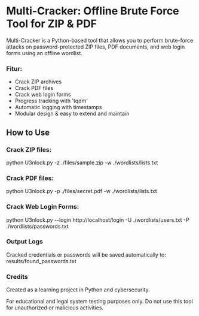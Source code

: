# Multi-Cracker: Offline Brute Force Tool for ZIP & PDF

Multi-Cracker is a Python-based tool that allows you to perform brute-force attacks on password-protected ZIP files, PDF documents, and web login forms using an offline wordlist.

### Fitur:

- Crack ZIP archives
- Crack PDF files
- Crack web login forms
- Progress tracking with 'tqdm'
- Automatic logging with timestamps
- Modular design & easy to extend and maintain

## How to Use

### Crack ZIP files:
python U3nlock.py -z ./files/sample.zip -w ./wordlists/lists.txt

### Crack PDF files:
python U3nlock.py -p ./files/secret.pdf -w ./wordlists/lists.txt

### Crack Web Login Forms:
python U3nlock.py --login http://localhost/login -U ./wordlists/users.txt -P ./wordlists/passwords.txt

### Output Logs
Cracked credentials or passwords will be saved automatically to:
results/found_passwords.txt

### Credits 
Created as a learning project in Python and cybersecurity.

For educational and legal system testing purposes only.
Do not use this tool for unauthorized or malicious activities.
